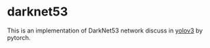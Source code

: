 # darknet53

This is an implementation of DarkNet53 network discuss in [yolov3](https://pjreddie.com/media/files/papers/YOLOv3.pdf) by pytorch.


